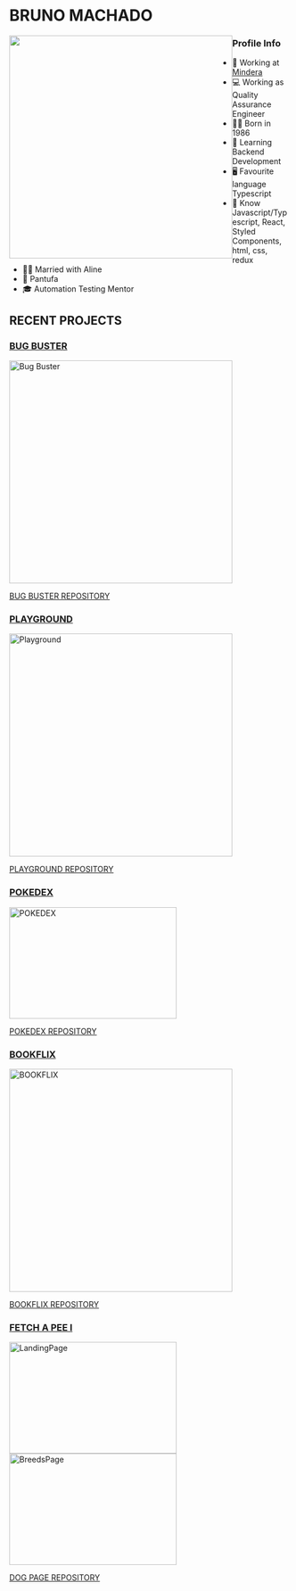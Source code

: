 # BRUNO MACHADO

<img src='https://media4.giphy.com/media/v1.Y2lkPTc5MGI3NjExZ3lsMG02Z2VtcDFiazR4ZDMxZ3NzcDJ6M21yczgwNDI3OTAxejhpbCZlcD12MV9pbnRlcm5hbF9naWZfYnlfaWQmY3Q9Zw/3ov9jNziFTMfzSumAw/giphy.webp' width="400" style="float: left; margin: 0;">

### Profile Info
- 🏢 Working at [Mindera](https://mindera.com/)
- 💻 Working as Quality Assurance Engineer
- 👶🏻 Born in 1986
- 📜 Learning Backend Development
- 🖥️ Favourite language Typescript
- 💾 Know Javascript/Typescript, React, Styled Components, html, css, redux
- 👰🏻 Married with Aline
- 🐶 Pantufa
- 🎓 Automation Testing Mentor


## RECENT PROJECTS

### [BUG BUSTER](https://brunomachadors.github.io/bugbuster/)
<img src="https://res.cloudinary.com/dtglidvcw/image/upload/v1722156634/BUGBUSTER/bugbuster.png" width="400" alt="Bug Buster">

[BUG BUSTER REPOSITORY](https://github.com/brunomachadors/bugbuster)

### [PLAYGROUND](https://brunomachadors.github.io/playground/)
<img src="https://res.cloudinary.com/dtglidvcw/image/upload/v1722156634/BUGBUSTER/playground.png" width="400" alt="Playground">

[PLAYGROUND REPOSITORY](https://github.com/brunomachadors/playground)

### [POKEDEX](https://brunomachadors.github.io/pokedex/)
<img src="https://github.com/brunomachadors/brunomachadors/assets/60748944/a9d48de1-d67c-4c07-aa3d-5a767f44e7fb" width="300" height="200" alt="POKEDEX">

[POKEDEX REPOSITORY](https://github.com/brunomachadors/pokedex)

### [BOOKFLIX](https://brunomachadors.github.io/bookflix/)
<img src="https://github.com/brunomachadors/brunomachadors/assets/60748944/0ff1a180-4a3e-4731-9f7d-7b5c17034c79" width="400" alt="BOOKFLIX">

[BOOKFLIX REPOSITORY](https://github.com/brunomachadors/bookflix)

### [FETCH A PEE I](https://brunomachadors.github.io/fetch-a-pee-i/)
<img src="https://github.com/brunomachadors/brunomachadors/assets/60748944/47948b28-62a5-499b-8e74-dba3ce0bfe4b" width="300" height="200" alt="LandingPage">
<img src="https://github.com/brunomachadors/brunomachadors/assets/60748944/8e4a8b1b-6744-4f1d-9825-b874794df613" width="300" height="200" alt="BreedsPage">

[DOG PAGE REPOSITORY](https://github.com/brunomachadors/Fetch-a-pee-I)
